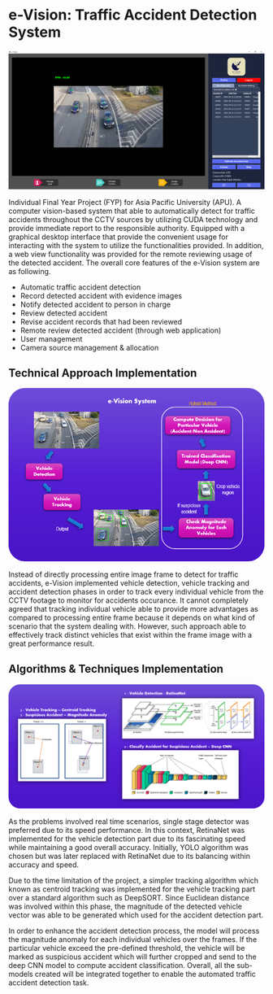 # e-Vision: Traffic Accident Detection System
<p align="center">
  <img src="./readme_img/Interface.png" />
</p>
<p>Individual Final Year Project (FYP) for Asia Pacific University (APU). A computer vision-based system that able to automatically detect for traffic accidents throughout the CCTV sources by utilizing CUDA technology and provide immediate report to the responsible authority. Equipped with a graphical desktop interface that provide the convenient usage for interacting with the system to utilize the functionalities provided. In addition, a web view functionality was provided for the remote reviewing usage of the detected accident. The overall core features of the e-Vision system are as following.</p>
<ul>
  <li>Automatic traffic accident detection</li>
  <li>Record detected accident with evidence images</li>
  <li>Notify detected accident to person in charge</li>
  <li>Review detected accident</li>
  <li>Revise accident records that had been reviewed</li>
  <li>Remote review detected accident (through web application)</li>
  <li>User management</li>
  <li>Camera source management & allocation</li>
</ul>

## Technical Approach Implementation
<p align="center">
  <img src="./readme_img/approach_overview.png" />
</p>
Instead of directly processing entire image frame to detect for traffic accidents, e-Vision implemented vehicle detection, vehicle tracking and accident detection phases in order to track every individual vehicle from the CCTV footage to monitor for accidents occurance. It cannot completely agreed that tracking individual vehicle able to provide more advantages as compared to processing entire frame because it depends on what kind of scenario that the system dealing with. However, such approach able to effectively track distinct vehicles that exist within the frame image with a great performance result.

## Algorithms & Techniques Implementation
<p align="center">
  <img src="./readme_img/algorithms_applied.png" />
</p>
<p>As the problems involved real time scenarios, single stage detector was preferred due to its speed performance. In this context, RetinaNet was implemented for the vehicle detection part due to its fascinating speed while maintaining a good overall accuracy. Initially, YOLO algorithm was chosen but was later replaced with RetinaNet due to its balancing within accuracy and speed.</p>
<p>Due to the time limitation of the project, a simpler tracking algorithm which known as centroid tracking was implemented for the vehicle tracking part over a standard algorithm such as DeepSORT. Since Euclidean distance was involved within this phase, the magnitude of the detected vehicle vector was able to be generated which used for the accident detection part.</p>
<p>In order to enhance the accident detection process, the model will process the magnitude anomaly for each individual vehicles over the frames. If the particular vehicle exceed the pre-defined threshold, the vehicle will be marked as suspicious accident which will further cropped and send to the deep CNN model to compute accident classification. Overall, all the sub-models created will be integrated together to enable the automated traffic accident detection task.</p>

